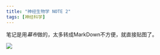 ```yaml
---
title: "神经生物学 NOTE 2"
tags: [神经科学]
---
```


笔记是用*幕布*做的，太多转成MarkDown不方便，就直接贴图了。


![](http://ogw6sutvr.bkt.clouddn.com/%E7%A5%9E%E7%BB%8F%E5%85%83%E5%92%8C%E8%83%B6%E8%B4%A8%E7%BB%86%E8%83%9E%E7%9A%84%E7%94%B5%E7%89%B9%E6%80%A71.png-fireholder)
